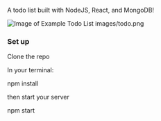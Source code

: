 A todo list built with NodeJS, React, and MongoDB!

![Image of Example Todo List](https://github.com/gracewingo/node-todoList/blob/master/images/todo.png)
images/todo.png

### Set up

Clone the repo 
 
In your terminal:

npm install

then start your server

npm start
